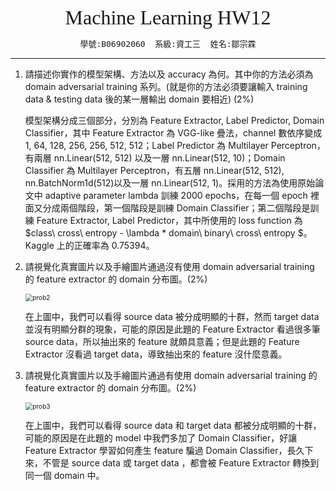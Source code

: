 <center><font size="6" face="黑體">Machine Learning HW12</font></center>
<center><font size="3"><pre>學號:B06902060  系級:資工三  姓名:鄒宗霖</pre></font></center>

---

1. 請描述你實作的模型架構、方法以及 accuracy 為何。其中你的方法必須為 domain adversarial training 系列。(就是你的方法必須要讓輸入 training data & testing data 後的某一層輸出 domain 要相近) (2%)

   模型架構分成三個部分，分別為 Feature Extractor, Label Predictor, Domain Classifier，其中 Feature Extractor 為 VGG-like 疊法，channel 數依序變成 1, 64, 128, 256, 256, 512, 512；Label Predictor 為 Multilayer Perceptron，有兩層 nn.Linear(512, 512) 以及一層 nn.Linear(512, 10)；Domain Classifier 為 Multilayer Perceptron，有五層 nn.Linear(512, 512), nn.BatchNorm1d(512)以及一層 nn.Linear(512, 1)。採用的方法為使用原始論文中 adaptive parameter lambda 訓練 2000 epochs，在每一個 epoch 裡面又分成兩個階段，第一個階段是訓練 Domain Classifier；第二個階段是訓練 Feature Extractor, Label Predictor，其中所使用的 loss function 為 $class\ cross\ entropy - \lambda * domain\ binary\ cross\ entropy $。Kaggle 上的正確率為 0.75394。

2. 請視覺化真實圖片以及手繪圖片通過沒有使用 domain adversarial training 的 feature extractor 的 domain 分布圖。(2%)

   <img src="C:\Users\user\Desktop\Programming\3 Junior\ML\hw12-jacky12123\report\prob2\prob2.png" alt="prob2" style="zoom:72%;" />

   在上圖中，我們可以看得 source data 被分成明顯的十群，然而 target data 並沒有明顯分群的現象，可能的原因是此題的 Feature Extractor 看過很多筆 source data，所以抽出來的 feature 就頗具意義；但是此題的 Feature Extractor 沒看過 target data，導致抽出來的 feature 沒什麼意義。

3. 請視覺化真實圖片以及手繪圖片通過有使用 domain adversarial training 的 feature extractor 的 domain 分布圖。(2%)

   <img src="C:\Users\user\Desktop\Programming\3 Junior\ML\hw12-jacky12123\report\prob3\prob3.png" alt="prob3" style="zoom:72%;" />
   
   在上圖中，我們可以看得 source data 和 target data 都被分成明顯的十群，可能的原因是在此題的 model 中我們多加了 Domain Classifier，好讓 Feature Extractor 學習如何產生 feature 騙過 Domain Classifier，長久下來，不管是 source data 或 target data ，都會被 Feature Extractor 轉換到同一個 domain 中。

 
